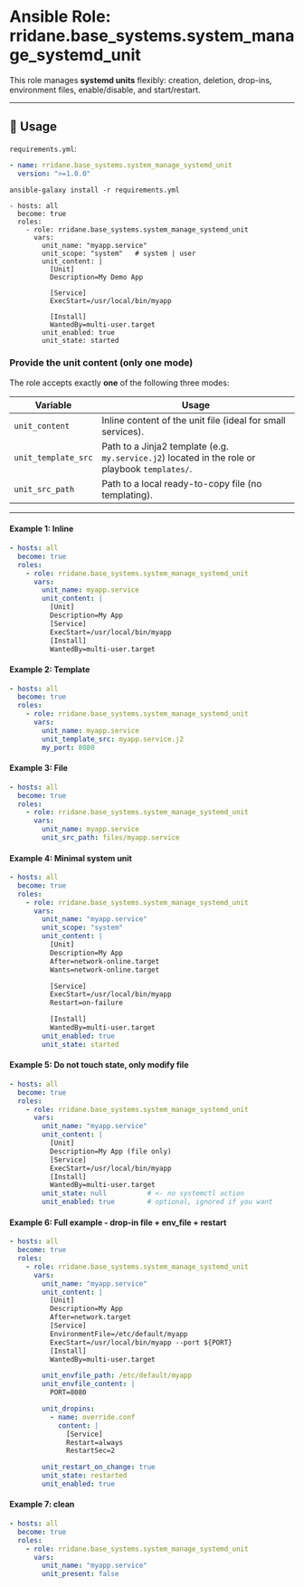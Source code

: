 # Ansible Role: rridane.base_systems.system_manage_systemd_unit

This role manages **systemd units** flexibly: creation, deletion, drop-ins, environment files,
enable/disable, and start/restart.

---

## 🚀 Usage

`requirements.yml`:

```yaml
- name: rridane.base_systems.system_manage_systemd_unit
  version: ">=1.0.0"
```

```
ansible-galaxy install -r requirements.yml
```

```
- hosts: all
  become: true
  roles:
    - role: rridane.base_systems.system_manage_systemd_unit
      vars:
        unit_name: "myapp.service"
        unit_scope: "system"   # system | user
        unit_content: |
          [Unit]
          Description=My Demo App

          [Service]
          ExecStart=/usr/local/bin/myapp

          [Install]
          WantedBy=multi-user.target
        unit_enabled: true
        unit_state: started
```

### Provide the unit content (only one mode)

The role accepts exactly **one** of the following three modes:

| Variable            | Usage                                                                                           |
|---------------------|-------------------------------------------------------------------------------------------------|
| `unit_content`      | Inline content of the unit file (ideal for small services).                                     |
| `unit_template_src` | Path to a Jinja2 template (e.g. `my.service.j2`) located in the role or playbook `templates/`. |
| `unit_src_path`     | Path to a local ready-to-copy file (no templating).                                            |

---

#### Example 1: Inline

```yaml
- hosts: all
  become: true
  roles:
    - role: rridane.base_systems.system_manage_systemd_unit
      vars:
        unit_name: myapp.service
        unit_content: |
          [Unit]
          Description=My App
          [Service]
          ExecStart=/usr/local/bin/myapp
          [Install]
          WantedBy=multi-user.target
```

#### Example 2: Template

```yaml
- hosts: all
  become: true
  roles:
    - role: rridane.base_systems.system_manage_systemd_unit
      vars:
        unit_name: myapp.service
        unit_template_src: myapp.service.j2
        my_port: 8080
```

#### Example 3: File

```yaml
- hosts: all
  become: true
  roles:
    - role: rridane.base_systems.system_manage_systemd_unit
      vars:
        unit_name: myapp.service
        unit_src_path: files/myapp.service
```

#### Example 4: Minimal system unit

```yaml
- hosts: all
  become: true
  roles:
    - role: rridane.base_systems.system_manage_systemd_unit
      vars:
        unit_name: "myapp.service"
        unit_scope: "system"
        unit_content: |
          [Unit]
          Description=My App
          After=network-online.target
          Wants=network-online.target

          [Service]
          ExecStart=/usr/local/bin/myapp
          Restart=on-failure

          [Install]
          WantedBy=multi-user.target
        unit_enabled: true
        unit_state: started
```

#### Example 5: Do not touch state, only modify file

```yaml
- hosts: all
  become: true
  roles:
    - role: rridane.base_systems.system_manage_systemd_unit
      vars:
        unit_name: "myapp.service"
        unit_content: |
          [Unit]
          Description=My App (file only)
          [Service]
          ExecStart=/usr/local/bin/myapp
          [Install]
          WantedBy=multi-user.target
        unit_state: null          # <- no systemctl action
        unit_enabled: true        # optional, ignored if you want
```

#### Example 6: Full example - drop-in file + env_file + restart

```yaml
- hosts: all
  become: true
  roles:
    - role: rridane.base_systems.system_manage_systemd_unit
      vars:
        unit_name: "myapp.service"
        unit_content: |
          [Unit]
          Description=My App
          After=network.target
          [Service]
          EnvironmentFile=/etc/default/myapp
          ExecStart=/usr/local/bin/myapp --port ${PORT}
          [Install]
          WantedBy=multi-user.target

        unit_envfile_path: /etc/default/myapp
        unit_envfile_content: |
          PORT=8080

        unit_dropins:
          - name: override.conf
            content: |
              [Service]
              Restart=always
              RestartSec=2

        unit_restart_on_change: true
        unit_state: restarted
        unit_enabled: true
```

#### Example 7: clean

```yaml
- hosts: all
  become: true
  roles:
    - role: rridane.base_systems.system_manage_systemd_unit
      vars:
        unit_name: "myapp.service"
        unit_present: false
```
